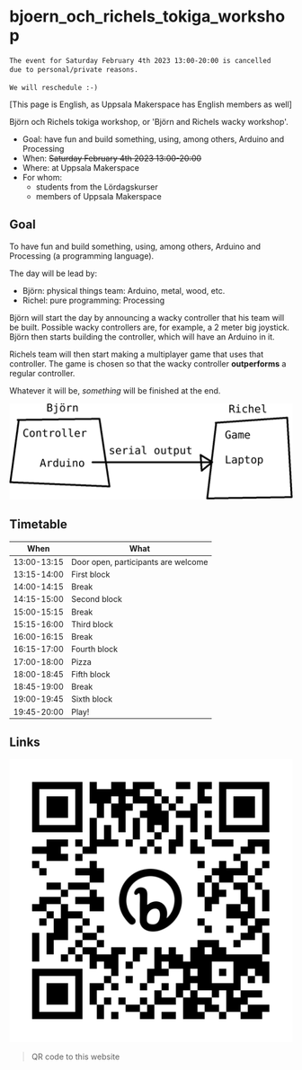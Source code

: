 # bjoern_och_richels_tokiga_workshop

```
The event for Saturday February 4th 2023 13:00-20:00 is cancelled
due to personal/private reasons.

We will reschedule :-)
```


[This page is English, as Uppsala Makerspace has English members as well]

Björn och Richels tokiga workshop, or 'Björn and Richels wacky workshop'.

 * Goal: have fun and build something, using, among others, Arduino and Processing
 * When: ~~Saturday February 4th 2023 13:00-20:00~~
 * Where: at Uppsala Makerspace
 * For whom: 
   * students from the Lördagskurser
   * members of Uppsala Makerspace

## Goal

To have fun and build something, using, among others, 
Arduino and Processing (a programming language).

The day will be lead by:
 * Björn: physical things team: Arduino, metal, wood, etc.
 * Richel: pure programming: Processing

Björn will start the day by announcing a wacky controller that his team will
be built. Possible wacky controllers are, for example, a 2 meter big joystick.
Björn then starts building the controller, which will have an Arduino in it.

Richels team will then start making a multiplayer game that uses that controller.
The game is chosen so that the wacky controller 
**outperforms** a regular controller.

Whatever it will be, *something* will be finished at the end.

![](distribution_of_labor.png)

## Timetable

When         |What
-------------|-----------------------------------------------------------
13:00-13:15  |Door open, participants are welcome
13:15-14:00  |First block
14:00-14:15  |Break
14:15-15:00  |Second block
15:00-15:15  |Break
15:15-16:00  |Third block
16:00-16:15  |Break
16:15-17:00  |Fourth block
17:00-18:00  |Pizza
18:00-18:45  |Fifth block
18:45-19:00  |Break
19:00-19:45  |Sixth block
19:45-20:00  |Play!


## Links

![](bit.ly_bjoritowo.png)

> QR code to this website
